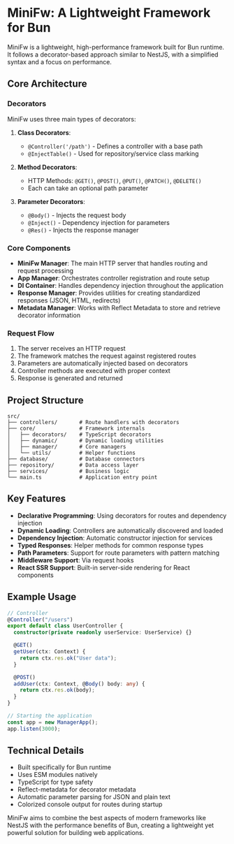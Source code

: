 # MiniFw: A Lightweight Framework for Bun

MiniFw is a lightweight, high-performance framework built for Bun runtime. It follows a decorator-based approach similar to NestJS, with a simplified syntax and a focus on performance.

## Core Architecture

### Decorators

MiniFw uses three main types of decorators:

1. **Class Decorators**:
   - `@Controller('/path')` - Defines a controller with a base path
   - `@InjectTable()` - Used for repository/service class marking

2. **Method Decorators**:
   - HTTP Methods: `@GET()`, `@POST()`, `@PUT()`, `@PATCH()`, `@DELETE()`
   - Each can take an optional path parameter

3. **Parameter Decorators**:
   - `@Body()` - Injects the request body
   - `@Inject()` - Dependency injection for parameters
   - `@Res()` - Injects the response manager

### Core Components

- **MiniFw Manager**: The main HTTP server that handles routing and request processing
- **App Manager**: Orchestrates controller registration and route setup
- **DI Container**: Handles dependency injection throughout the application
- **Response Manager**: Provides utilities for creating standardized responses (JSON, HTML, redirects)
- **Metadata Manager**: Works with Reflect Metadata to store and retrieve decorator information

### Request Flow

1. The server receives an HTTP request
2. The framework matches the request against registered routes
3. Parameters are automatically injected based on decorators
4. Controller methods are executed with proper context
5. Response is generated and returned

## Project Structure

```
src/
├── controllers/       # Route handlers with decorators
├── core/              # Framework internals
│   ├── decorators/    # TypeScript decorators
│   ├── dynamic/       # Dynamic loading utilities
│   ├── manager/       # Core managers
│   └── utils/         # Helper functions
├── database/          # Database connectors
├── repository/        # Data access layer
├── services/          # Business logic
└── main.ts            # Application entry point
```

## Key Features

- **Declarative Programming**: Using decorators for routes and dependency injection
- **Dynamic Loading**: Controllers are automatically discovered and loaded
- **Dependency Injection**: Automatic constructor injection for services
- **Typed Responses**: Helper methods for common response types
- **Path Parameters**: Support for route parameters with pattern matching
- **Middleware Support**: Via request hooks
- **React SSR Support**: Built-in server-side rendering for React components

## Example Usage

```typescript
// Controller
@Controller("/users")
export default class UserController {
  constructor(private readonly userService: UserService) {}

  @GET()
  getUser(ctx: Context) {
    return ctx.res.ok("User data");
  }

  @POST()
  addUser(ctx: Context, @Body() body: any) {
    return ctx.res.ok(body);
  }
}

// Starting the application
const app = new ManagerApp();
app.listen(3000);
```

## Technical Details

- Built specifically for Bun runtime
- Uses ESM modules natively
- TypeScript for type safety
- Reflect-metadata for decorator metadata
- Automatic parameter parsing for JSON and plain text
- Colorized console output for routes during startup

MiniFw aims to combine the best aspects of modern frameworks like NestJS with the performance benefits of Bun, creating a lightweight yet powerful solution for building web applications.
